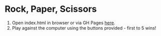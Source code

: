 # Rock, Paper, Scissors

1. Open index.html in browser or via GH Pages [here](https://sgilb.github.io/rock-paper-scissors/).
2. Play against the computer using the buttons provided - first to 5 wins!